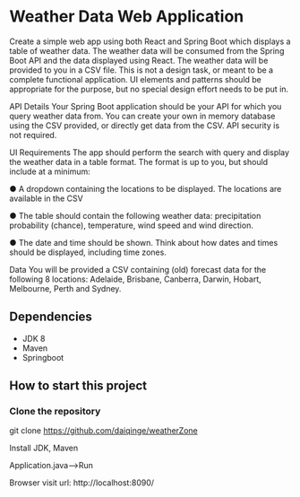 # Weather Data Web Application
Create a simple web app using both React and Spring Boot which displays a table of
weather data. The weather data will be consumed from the Spring Boot API and the data displayed
using React. The weather data will be provided to you in a CSV file.
This is not a design task, or meant to be a complete functional application. UI elements and patterns
should be appropriate for the purpose, but no special design effort needs to be put in.

API Details
Your Spring Boot application should be your API for which you query weather data from. You can create
your own in memory database using the CSV provided, or directly get data from the CSV. API security is
not required.

UI Requirements
The app should perform the search with query and display the weather data in a table format. The
format is up to you, but should include at a minimum:

● A dropdown containing the locations to be displayed. The locations are available in the CSV

● The table should contain the following weather data: precipitation probability (chance),
temperature, wind speed and wind direction.

● The date and time should be shown. Think about how dates and times should be displayed,
including time zones.

Data
You will be provided a CSV containing (old) forecast data for the following 8 locations: Adelaide,
Brisbane, Canberra, Darwin, Hobart, Melbourne, Perth and Sydney.

## Dependencies

* JDK 8
* Maven
* Springboot

## How to start this project

### Clone the repository

git clone https://github.com/daiqinge/weatherZone

Install JDK, Maven

Application.java-->Run

Browser visit url: http://localhost:8090/




